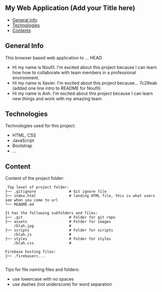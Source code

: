 ## My Web Application (Add your Title here)

* [General info](#general-info)
* [Technologies](#technologies)
* [Contents](#content)

## General Info
This browser based web application to ...
HEAD
* Hi my name is Noufil. I'm excited about this project because I can learn how how to collaborate with team members in a professional environment.
* Hi my name is Xavier. I'm excited about this project because...
7c29eab (added one line intro to README for Noufil)
* Hi my name is Anh. I'm excited about this project because I can learn new things and work with my amazing team
	
## Technologies
Technologies used for this project:
* HTML, CSS
* JavaScript
* Bootstrap 
* ...
	
## Content
Content of the project folder:

```
 Top level of project folder: 
├── .gitignore               # Git ignore file
├── index.html               # landing HTML file, this is what users see when you come to url
└── README.md

It has the following subfolders and files:
├── .git                     # Folder for git repo
├── assets                   # Folder for images
    /blah.jpg                # 
├── scripts                  # Folder for scripts
    /blah.js                 # 
├── styles                   # Folder for styles
    /blah.css                # 

Firebase hosting files: 
├── .firebaserc...


```

Tips for file naming files and folders:
* use lowercase with no spaces
* use dashes (not underscore) for word separation

